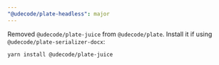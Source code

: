 ```yaml
---
"@udecode/plate-headless": major
---
```


Removed `@udecode/plate-juice` from `@udecode/plate`. Install it if using `@udecode/plate-serializer-docx`:
```bash
yarn install @udecode/plate-juice
```
